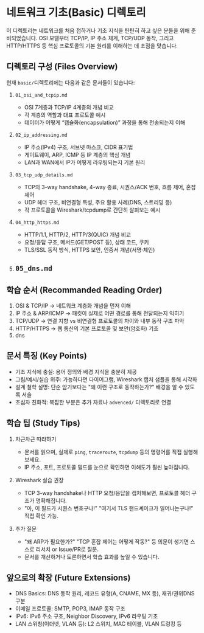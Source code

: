 # 네트워크 기초(Basic) 디렉토리

이 디렉토리는 네트워크를 처음 접하거나 기초 지식을 탄탄히 하고 싶은 분들을 위해 준비되었습니다.
OSI 모델부터 TCP/IP, IP 주소 체계, TCP/UDP 동작, 그리고 HTTP/HTTPS 등 핵심 프로토콜의 기본 원리를 이해하는 데 초점을 맞춥니다.

## 디렉토리 구성 (Files Overview)

현재 `basic/`디렉토리에는 다음과 같은 문서들이 있습니다:

1. `01_osi_and_tcpip.md`
    - OSI 7계층과 TCP/IP 4계층의 개념 비교
    - 각 계층의 역할과 대표 프로토콜 예시
    - 데이터가 어떻게 “캡슐화(encapsulation)” 과정을 통해 전송되는지 이해

2. `02_ip_addressing.md`
    - IP 주소(IPv4) 구조, 서브넷 마스크, CIDR 표기법
    - 게이트웨이, ARP, ICMP 등 IP 계층의 핵심 개념
    - LAN과 WAN에서 IP가 어떻게 라우팅되는지 기본 원리

3. `03_tcp_udp_details.md`
    - TCP의 3-way handshake, 4-way 종료, 시퀀스/ACK 번호, 흐름 제어, 혼잡 제어
    - UDP 헤더 구조, 비연결형 특성, 주요 활용 사례(DNS, 스트리밍 등)
    - 각 프로토콜을 Wireshark/tcpdump로 간단히 살펴보는 예시

4. `04_http_https.md`
    - HTTP/1.1, HTTP/2, HTTP/3(QUIC) 개념 비교
    - 요청/응답 구조, 메서드(GET/POST 등), 상태 코드, 쿠키
    - TLS/SSL 동작 방식, HTTPS 보안, 인증서 개념(서명·체인)

5. `05_dns.md`
    - 

## 학습 순서 (Recommanded Reading Order)

1. OSI & TCP/IP -> 네트워크 계층화 개념을 먼저 이해
2. IP 주소 & ARP/ICMP -> 패킷이 실제로 어떤 경로를 통해 전달되는지 익히기
3. TCP/UDP -> 연결 지향 vs 비연결형 프로토콜의 차이와 내부 동작 구조 파악
4. HTTP/HTTPS -> 웹 통신의 기본 프로토콜 및 보안(암호화) 기초
5. dns

## 문서 특징 (Key Points)

* 기초 지식에 충실: 용어 정의와 배경 지식을 충분히 제공
* 그림/예시/실습 위주: 가능하다면 다이어그램, Wireshark 캡처 샘플을 통해 시각화
* 설계 철학 설명: 단순 암기보다는 "왜 이런 구조로 동작하는가?" 배경을 알 수 있도록 서술
* 초심자 친화적: 복잡한 부분은 추가 자료나 `advenced/` 디렉토리로 연결

## 학습 팁 (Study Tips)

1. 차근차근 따라하기
    - 문서를 읽으며, 실제로 `ping`, `traceroute`, `tcpdump` 등의 명령어를 직접 실행해 보세요.
    - IP 주소, 포트, 프로토콜 필드를 눈으로 확인하면 이해도가 훨씬 높아집니다.

2. Wireshark 실습 권장
    - TCP 3-way handshake나 HTTP 요청/응답을 캡처해보면, 프로토콜 헤더 구조가 명확해집니다.
    - "아, 이 필드가 시퀀스 번호구나!" "여기서 TLS 핸드셰이크가 일어나는구나!" 직접 확인 가능.

3. 추가 질문
    - "왜 ARP가 필요한가?" "TCP 혼잡 제어는 어떻게 작동?" 등 의문이 생기면 스스로 리서치 or Issue/PR로 질문.
    - 문서를 개선하거나 토론하면서 학습 효과를 높일 수 있습니다.

## 앞으로의 확장 (Future Extensions)

* DNS Basics: DNS 동작 원리, 레코드 유형(A, CNAME, MX 등), 재귀/권위DNS 구분
* 이메일 프로토콜: SMTP, POP3, IMAP 동작 구조
* IPv6: IPv6 주소 구조, Neighbor Discovery, IPv6 라우팅 기초
* LAN 스위칭(이더넷, VLAN 등): L2 스위치, MAC 테이블, VLAN 트렁킹 등